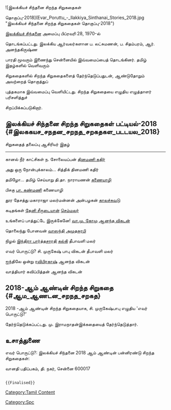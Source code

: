 ![இலக்கியச் சிந்தனை சிறந்த சிறுகதைகள்
தொகுப்பு-2018](Evar_Poruttu_-_Ilakkiya_Sinthanai_Stories_2018.jpg "இலக்கியச் சிந்தனை சிறந்த சிறுகதைகள் தொகுப்பு-2018")
[இலக்கியச் சிந்தனை](இலக்கியச்_சிந்தனை "wikilink") அமைப்பு பிப்ரவரி 28, 1970-ல்
தொடங்கப்பட்டது. இலக்கிய ஆர்வலர்களான ப. லட்சுமணன், ப. சிதம்பரம், ஆர். அனந்தகிருஷ்ண
பாரதி மூவரும் இணைந்து சென்னையில் இவ்வமைப்பைத் தொடங்கினர். தமிழ் இதழ்களில் வெளிவரும்
சிறுகதைகளில் சிறந்த சிறுகதைகளைத் தேர்ந்தெடுப்பதுடன், ஆண்டுதோறும் அவற்றைத் தொகுத்துப்
புத்தகமாக இவ்வமைப்பு வெளியிட்டது. சிறந்த சிறுகதையை எழுதிய எழுத்தாளர் பரிசளித்துச்
சிறப்பிக்கப்படுகிறார்.

## இலக்கியச் சிந்தனை சிறந்த சிறுகதைகள் பட்டியல்-2018 {#இலககயச_சநதன_சறநத_சறகதகள_படடயல_2018}

  சிறுகதைத் தலைப்பு             ஆசிரியர்                                             இதழ்
  --------------------------- --------------------------------------------------- ----------------------------------------------
  கானல் நீர் காட்சிகள்             ந. சோலையப்பன்                                         [தினமணி கதிர்](தினமணி_கதிர் "wikilink")
  அது ஒரு நோன்புக்காலம்\...      சித்திக்                                              தினமணி கதிர்
  தமிழோ... தமிழ்               செய்யாறு தி.தா. நாராயணன்                              [கணையாழி](கணையாழி "wikilink")
  பிசகு                       [பா. கண்மணி](பா._கண்மணி "wikilink")                   கணையாழி
  தூர தேசத்து மகாராஜா          மலர்மன்னன் அன்பழகன்                                      [காலச்சுவடு](காலச்சுவடு "wikilink")
  கடிதங்கள்                     [தேனி சீருடையான்](தேனி_சீருடையான் "wikilink")           [செம்மலர்](செம்மலர் "wikilink")
  உங்களைப் பாத்துட்டே இருக்கேனே!   [வா.மு. கோமு](வா.மு._கோமு "wikilink")               [ஆனந்த விகடன்](ஆனந்த_விகடன் "wikilink")
  தொலைந்து போனவன்               [வாஸந்தி](வாஸந்தி "wikilink")                         [அமுதசுரபி](அமுதசுரபி "wikilink")
  நிழல்                        [இந்திரா பார்த்தசாரதி](இந்திரா_பார்த்தசாரதி "wikilink")   [கல்கி](கல்கி_(வார_இதழ்) "wikilink") தீபாவளி மலர்
  எவர் பொருட்டு?                சி. முருகேஷ் பாபு                                    விகடன் தீபாவளி மலர்
  ஐந்திலே ஒன்று                 [ரவிபிரகாஷ்](ரவிபிரகாஷ் "wikilink")                   ஆனந்த விகடன்
  வாத்தியார்                    கவிப்பித்தன்                                           ஆனந்த விகடன்

## 2018-ஆம் ஆண்டின் சிறந்த சிறுகதை {#ஆம_ஆணடன_சறநத_சறகத}

2018 -ஆம் ஆண்டின் சிறந்த சிறுகதையாக, சி. முருகேஷ்பாபு எழுதிய 'எவர் பொருட்டு?'
தேர்ந்தெடுக்கப்பட்டது. மு. இராமநாதன்இக்கதையைத் தேர்ந்தெடுத்தார்.

## உசாத்துணை

எவர் பொருட்டு?: இலக்கியச் சிந்தனை 2018 ஆம் ஆண்டின் பன்னிரண்டு சிறந்த சிறுகதைகள்:
வானதி பதிப்பகம், தி. நகர், சென்னை 600017

```{=mediawiki}
{{Finalised}}
```
[Category:Tamil Content](Category:Tamil_Content "wikilink")
[Category:Spc](Category:Spc "wikilink")

